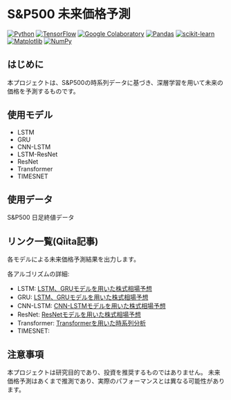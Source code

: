 # S&P500 未来価格予測

[![Python](https://img.shields.io/badge/python-3670A0?logo=python&logoColor=ffdd54)](https://www.python.org/)
[![TensorFlow](https://img.shields.io/badge/TensorFlow-%23FF6F00.svg?logo=TensorFlow&logoColor=white)](https://www.tensorflow.org/)
[![Google Colaboratory](https://shields.io/badge/Google_Colaboratory-orange.svg)](https://colab.research.google.com/)
[![Pandas](https://img.shields.io/badge/pandas-%23150458.svg?logo=pandas&logoColor=white)](https://pandas.pydata.org/)
[![scikit-learn](https://img.shields.io/badge/scikit--learn-%23F7931E.svg?logo=scikit-learn&logoColor=white)](https://scikit-learn.org/stable/)
[![Matplotlib](https://img.shields.io/badge/Matplotlib-%23ffffff.svg?logo=Matplotlib&logoColor=black)](https://matplotlib.org/)
[![NumPy](https://img.shields.io/badge/numpy-%23013243.svg?logo=numpy&logoColor=white)](https://numpy.org/)

## はじめに

本プロジェクトは、S&P500の時系列データに基づき、深層学習を用いて未来の価格を予測するものです。


## 使用モデル
+ LSTM
+ GRU
+ CNN-LSTM
+ LSTM-ResNet
+ ResNet
+ Transformer
+ TIMESNET

## 使用データ
S&P500 日足終値データ

## リンク一覧(Qiita記事)
各モデルによる未来価格予測結果を出力します。

各アルゴリズムの詳細:

+ LSTM: [LSTM、GRUモデルを用いた株式相場予想](https://qiita.com/sugiyama404/items/9287b062dd1a69e1f7dc)
+ GRU: [LSTM、GRUモデルを用いた株式相場予想](https://qiita.com/sugiyama404/items/9287b062dd1a69e1f7dc)
+ CNN-LSTM: [CNN-LSTMモデルを用いた株式相場予想](https://qiita.com/sugiyama404/items/49420557981b399acdf8)
+ ResNet: [ResNetモデルを用いた株式相場予想](https://qiita.com/sugiyama404/items/1a7845a5e1344110a7f6)
+ Transformer: [Transformerを用いた時系列分析](https://qiita.com/sugiyama404/items/2aeff36f8bf252b734ea)
+ TIMESNET:

## 注意事項

本プロジェクトは研究目的であり、投資を推奨するものではありません。
未来価格予測はあくまで推測であり、実際のパフォーマンスとは異なる可能性があります。
